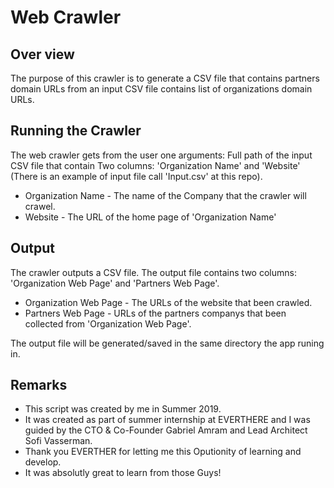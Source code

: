 # Web Crawler #
## Over view ##
The purpose of this crawler is to generate a CSV file that contains partners domain URLs from an input CSV file contains list of organizations domain URLs.

 
## Running the Crawler ##

The web crawler gets from the user one arguments:
Full path of the input CSV file that contain Two columns: 'Organization Name' and 'Website' (There is an example of input file call 'Input.csv' at this repo).

* Organization Name - The name of the Company that the crawler will crawel.
* Website - The URL of the home page of 'Organization Name'


## Output ##

The crawler outputs a CSV file.
The output file contains two columns: 'Organization Web Page' and 'Partners Web Page'.

* Organization Web Page - The URLs of the website that been crawled.
* Partners Web Page - URLs of the partners companys that been collected from 'Organization Web Page'.

The output file will be generated/saved in the same directory the app runing in. 

## Remarks ##

* This script was created by me in Summer 2019.
* It was created as part of summer internship at EVERTHERE and I was guided by the CTO & Co-Founder Gabriel Amram and Lead Architect Sofi Vasserman.
* Thank you EVERTHER for letting me this Oputionity of learning and develop.
* It was absolutly great to learn from those Guys!
